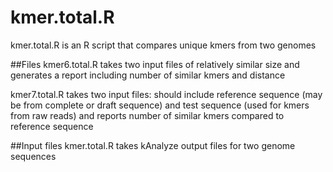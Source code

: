 # kmer.total.R
kmer.total.R is an R script that compares unique kmers from two genomes

##Files
kmer6.total.R takes two input files of relatively similar size and generates a report including number of similar kmers and distance

kmer7.total.R takes two input files: should include reference sequence (may be from complete or draft sequence) and test sequence (used for kmers from raw reads) and reports number of similar kmers compared to reference sequence

##Input files
kmer.total.R takes kAnalyze output files for two genome sequences


